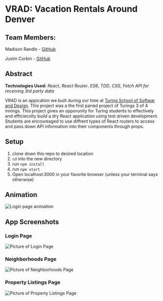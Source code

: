 # VRAD: Vacation Rentals Around Denver

## Team Members:
Madison Randle - [GitHub](https://github.com/madisonrandle)

Justin Corbin - [GitHub](https://github.com/Corbinj22)

## Abstract

**Technologies Used:**
*React*, *React Router*, *ES6*, *TDD*, *CSS*, *Fetch API for receiving 3rd party data*

VRAD is an appication we built during our time at [Turing School of Softwar and Design](http://turing.io). This project was a the first paried project of Turings 3 of 4 innings. This project gives an opporunity for Turing students to effectively and efficiecnlty build a dry React application using test driven development. Students are encoureaged to use diffrent types of React routers to access and pass down API information into their components through props. 

## Setup
1. clone down this repo to desired location
2. `cd` into the new directory
3. run `npm install`
4. run `npm start`
5. Open localhost:3000 in your favorite browser (unless your terminal says otherwise)

## Animation
![Login page animation](https://giphy.com/gifs/elDSmxDEERNcy7REs1/html5)


## App Screenshots
### Login Page
![Picture of Login Page](https://i.postimg.cc/8crYPTbf/Login-Page.png)

### Neighborhoods Page
![Picture of Neighborhoods Page](https://i.postimg.cc/c1g18Y9w/Neighborhood-Page.png)

### Property Listings Page
![Picture of Property Listings Page](https://i.postimg.cc/5jdRXDP7/Property-Listings-Page.png)
